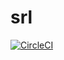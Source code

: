 # srl

[![CircleCI](https://circleci.com/gh/MichaelDiBernardo/srl/tree/master.svg?style=svg)](https://circleci.com/gh/MichaelDiBernardo/srl/tree/master)
